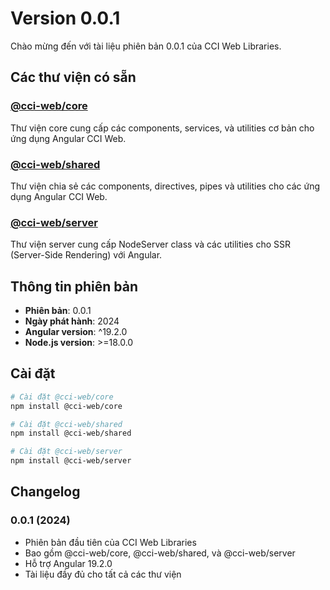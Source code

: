 # Version 0.0.1

Chào mừng đến với tài liệu phiên bản 0.0.1 của CCI Web Libraries.

## Các thư viện có sẵn

### [@cci-web/core](./v0.0.1/core/introduction)
Thư viện core cung cấp các components, services, và utilities cơ bản cho ứng dụng Angular CCI Web.

### [@cci-web/shared](./v0.0.1/shared/introduction)
Thư viện chia sẻ các components, directives, pipes và utilities cho các ứng dụng Angular CCI Web.

### [@cci-web/server](./v0.0.1/server/introduction)
Thư viện server cung cấp NodeServer class và các utilities cho SSR (Server-Side Rendering) với Angular.

## Thông tin phiên bản

- **Phiên bản**: 0.0.1
- **Ngày phát hành**: 2024
- **Angular version**: ^19.2.0
- **Node.js version**: >=18.0.0

## Cài đặt

```bash
# Cài đặt @cci-web/core
npm install @cci-web/core

# Cài đặt @cci-web/shared
npm install @cci-web/shared

# Cài đặt @cci-web/server
npm install @cci-web/server
```

## Changelog

### 0.0.1 (2024)
- Phiên bản đầu tiên của CCI Web Libraries
- Bao gồm @cci-web/core, @cci-web/shared, và @cci-web/server
- Hỗ trợ Angular 19.2.0
- Tài liệu đầy đủ cho tất cả các thư viện